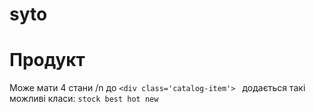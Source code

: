 # syto
# Продукт
Може мати 4 стани /n
до  ```<div class='catalog-item'> ``` додається такі можливі класи:  ```stock best hot new```
